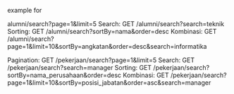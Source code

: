 example for

alumni/search?page=1&limit=5
Search: GET /alumni/search?search=teknik
Sorting: GET /alumni/search?sortBy=nama&order=desc
Kombinasi: GET /alumni/search?page=1&limit=10&sortBy=angkatan&order=desc&search=informatika


Pagination: GET /pekerjaan/search?page=1&limit=5
Search: GET /pekerjaan/search?search=manager
Sorting: GET /pekerjaan/search?sortBy=nama_perusahaan&order=desc
Kombinasi: GET /pekerjaan/search?page=1&limit=10&sortBy=posisi_jabatan&order=asc&search=manager
